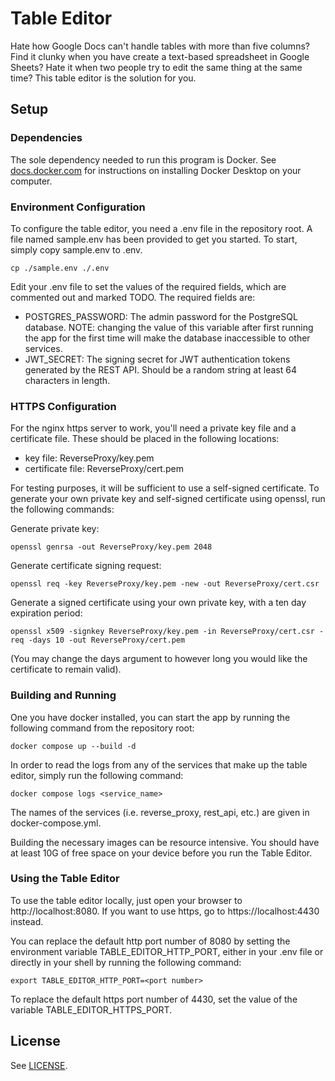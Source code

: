 # Table Editor

Hate how Google Docs can't handle tables with more than five columns? Find it
clunky when you have create a text-based spreadsheet in Google Sheets? Hate it
when two people try to edit the same thing at the same time? This table editor
is the solution for you.

## Setup

### Dependencies

The sole dependency needed to run this program is Docker. See
[docs.docker.com](https://docs.docker.com/desktop/) for instructions on
installing Docker Desktop on your computer.

### Environment Configuration

To configure the table editor, you need a .env file in the repository root. A
file named sample.env has been provided to get you started. To start, simply
copy sample.env to .env.

```
cp ./sample.env ./.env
```

Edit your .env file to set the values of the required fields, which are
commented out and marked TODO. The required fields are:

- POSTGRES\_PASSWORD: The admin password for the PostgreSQL database. NOTE:
  changing the value of this variable after first running the app for the first
  time will make the database inaccessible to other services.
- JWT\_SECRET: The signing secret for JWT authentication tokens generated by the
  REST API. Should be a random string at least 64 characters in length.

### HTTPS Configuration

For the nginx https server to work, you'll need a private key file and a
certificate file. These should be placed in the following locations:

- key file: ReverseProxy/key.pem
- certificate file: ReverseProxy/cert.pem

For testing purposes, it will be sufficient to use a self-signed certificate. To
generate your own private key and self-signed certificate using openssl, run the
following commands:

Generate private key:

```
openssl genrsa -out ReverseProxy/key.pem 2048
```

Generate certificate signing request:

```
openssl req -key ReverseProxy/key.pem -new -out ReverseProxy/cert.csr
```

Generate a signed certificate using your own private key, with a ten day
expiration period:

```
openssl x509 -signkey ReverseProxy/key.pem -in ReverseProxy/cert.csr -req -days 10 -out ReverseProxy/cert.pem
```

(You may change the days argument to however long you would like the certificate
to remain valid).

### Building and Running

One you have docker installed, you can start the app by running the following
command from the repository root:

```
docker compose up --build -d
```

In order to read the logs from any of the services that make up the table
editor, simply run the following command:

```
docker compose logs <service_name>
```

The names of the services (i.e. reverse\_proxy, rest\_api, etc.) are given in
docker-compose.yml.

Building the necessary images can be resource intensive. You should have at
least 10G of free space on your device before you run the Table Editor.

### Using the Table Editor

To use the table editor locally, just open your browser to
http://localhost:8080. If you want to use https, go to https://localhost:4430
instead.

You can replace the default http port number of 8080 by setting the environment
variable TABLE\_EDITOR\_HTTP\_PORT, either in your .env file or directly in your
shell by running the following command:

```
export TABLE_EDITOR_HTTP_PORT=<port number>
```

To replace the default https port number of 4430, set the value of the variable
TABLE\_EDITOR\_HTTPS\_PORT.

## License

See [LICENSE](./LICENSE).
